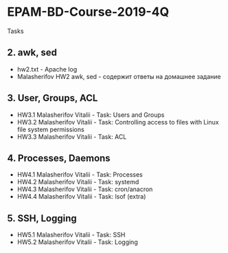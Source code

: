 # EPAM-BD-Course-2019-4Q
Tasks

## 2. awk, sed
  - hw2.txt - Apache log
  - Malasherifov HW2 awk, sed - содержит ответы на домашнее задание
## 3. User, Groups, ACL
  - HW3.1 Malasherifov Vitalii - Task: Users and Groups
  - HW3.2 Malasherifov Vitalii - Task: Controlling access to files with Linux file system permissions
  - HW3.3 Malasherifov Vitalii - Task: ACL
## 4. Processes, Daemons
  - HW4.1 Malasherifov Vitalii - Task: Processes
  - HW4.2 Malasherifov Vitalii - Task: systemd
  - HW4.3 Malasherifov Vitalii - Task: cron/anacron
  - HW4.4 Malasherifov Vitalii - Task: lsof (extra)
## 5. SSH, Logging
  - HW5.1 Malasherifov Vitalii - Task: SSH
  - HW5.2 Malasherifov Vitalii - Task: Logging